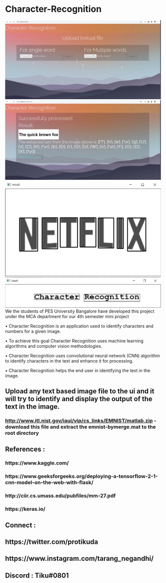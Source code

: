 # Character-Recognition
![alt text](https://github.com/tiktocktik/Character-Recognition/blob/main/images/home.png)
![alt text](https://github.com/tiktocktik/Character-Recognition/blob/main/images/output.png)
![alt text](https://github.com/tiktocktik/Character-Recognition/blob/main/images/character_segmentation.png)
![alt text](https://github.com/tiktocktik/Character-Recognition/blob/main/images/word_segmentation.png)
We the students of PES University Bangalore have developed this project under the MCA department for our 4th semester mini project

•	Character Recognition is an application used to identify characters and numbers for a given image.

•	To achieve this goal Character Recognition uses machine learning algorithms and computer vision methodologies. 

•	Character Recognition uses convolutional neural network (CNN) algorithm to identify characters in the text and enhance it for processing.

•	Character Recognition helps the end user in identifying the text in the image.

## Upload any text based image file to the ui and it will try to identify and display the output of the text in the image.

### http://www.itl.nist.gov/iaui/vip/cs_links/EMNIST/matlab.zip - download this file and extract the emnist-bymerge.mat to the root directory


## References : 
<h3> https://www.kaggle.com/ </h3>
<h3> https://www.geeksforgeeks.org/deploying-a-tensorflow-2-1-cnn-model-on-the-web-with-flask/ </h3>
<h3> http://ciir.cs.umass.edu/pubfiles/mm-27.pdf </h3>
<h3> https://keras.io/ </h3>

## Connect :
<h2> https://twitter.com/protikuda </h2>
<h2> https://www.instagram.com/tarang_negandhi/ </h2>
<h2> Discord : Tiku#0801 </h2>

